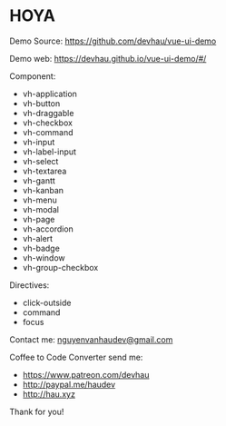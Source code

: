 # HOYA

Demo Source: https://github.com/devhau/vue-ui-demo

Demo web: https://devhau.github.io/vue-ui-demo/#/

Component:

- vh-application
- vh-button
- vh-draggable
- vh-checkbox
- vh-command
- vh-input
- vh-label-input
- vh-select
- vh-textarea
- vh-gantt
- vh-kanban
- vh-menu
- vh-modal
- vh-page
- vh-accordion
- vh-alert
- vh-badge
- vh-window
- vh-group-checkbox

Directives:

- click-outside
- command
- focus

Contact me: nguyenvanhaudev@gmail.com

Coffee to Code Converter send me:

- https://www.patreon.com/devhau
- http://paypal.me/haudev
- http://hau.xyz

Thank for you!
